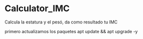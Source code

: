   # Calculator_IMC
Calcula la estatura y el pesó, da como resultado tu IMC 


primero actualizamos los paquetes
apt update && apt upgrade -y

